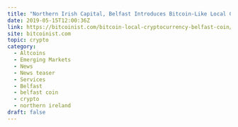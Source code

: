 ```yaml
---
title: "Northern Irish Capital, Belfast Introduces Bitcoin-Like Local Cryptocurrency"
date: 2019-05-15T12:00:36Z
link: https://bitcoinist.com/bitcoin-local-cryptocurrency-belfast-coin/?utm_medium=RSS&utm_source=hune
site: bitcoinist.com
topic: crypto
category:
  - Altcoins
  - Emerging Markets
  - News
  - News teaser
  - Services
  - Belfast
  - belfast coin
  - crypto
  - northern ireland
draft: false
---
```

